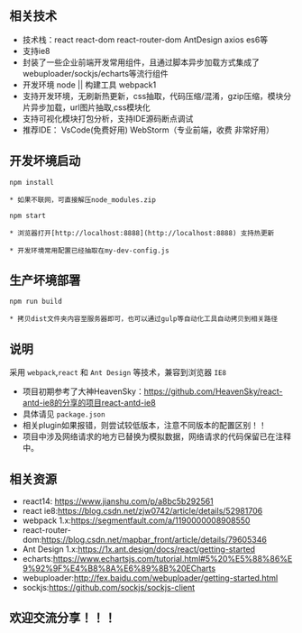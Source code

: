 ## 相关技术
* 技术栈：react react-dom react-router-dom AntDesign axios es6等
* 支持ie8
* 封装了一些企业前端开发常用组件，且通过脚本异步加载方式集成了webuploader/sockjs/echarts等流行组件
* 开发环境 node || 构建工具 webpack1
* 支持开发环境，无刷新热更新，css抽取，代码压缩/混淆，gzip压缩，模块分片异步加载，url图片抽取,css模块化
* 支持可视化模块打包分析，支持IDE源码断点调试
* 推荐IDE： VsCode(免费好用) WebStorm（专业前端，收费 非常好用）


## 开发坏境启动
`npm install`

	* 如果不联网，可直接解压node_modules.zip

`npm start`

	* 浏览器打开[http://localhost:8888](http://localhost:8888) 支持热更新

	* 开发环境常用配置已经抽取在my-dev-config.js

## 生产坏境部署
`npm run build`

	* 拷贝dist文件夹内容至服务器即可，也可以通过gulp等自动化工具自动拷贝到相关路径


## 说明

采用 `webpack`,`react` 和 `Ant Design` 等技术，兼容到浏览器 `IE8`
* 项目初期参考了大神HeavenSky：https://github.com/HeavenSky/react-antd-ie8的分享的项目react-antd-ie8
* 具体请见 `package.json`
* 相关plugin如果报错，则尝试较低版本，注意不同版本的配置区别！！
* 项目中涉及网络请求的地方已替换为模拟数据，网络请求的代码保留已在注释中。

## 相关资源

* react14: https://www.jianshu.com/p/a8bc5b292561  
* react ie8:https://blog.csdn.net/zjw0742/article/details/52981706
* webpack 1.x:https://segmentfault.com/a/1190000008908550
* react-router-dom:https://blog.csdn.net/mapbar_front/article/details/79605346
* Ant Design 1.x:https://1x.ant.design/docs/react/getting-started
* echarts:https://www.echartsjs.com/tutorial.html#5%20%E5%88%86%E9%92%9F%E4%B8%8A%E6%89%8B%20ECharts
* webuploader:http://fex.baidu.com/webuploader/getting-started.html
* sockjs:https://github.com/sockjs/sockjs-client

## 欢迎交流分享！！！